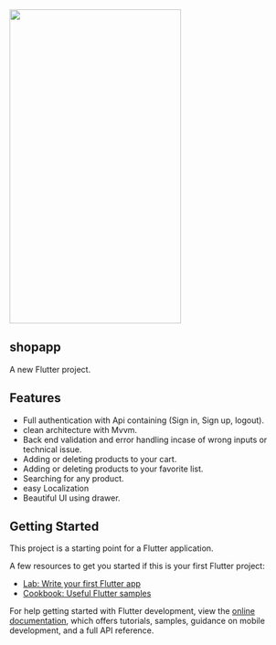 <img src=https://github.com/AmiraMostafa628/ShopApp_With_Mvvm/assets/103458291/e49cf73d-04f4-44d7-a50d-cb2af8a19e09.gif width="300" height="550" />

## shopapp
A new Flutter project.

## Features
- Full authentication with Api containing (Sign in, Sign up, logout). 
- clean architecture with Mvvm.
- Back end validation and error handling incase of wrong inputs or technical issue.
- Adding or deleting products to your cart.
- Adding or deleting products to your favorite list.
- Searching for any product.
- easy Localization
- Beautiful UI using drawer.

## Getting Started

This project is a starting point for a Flutter application.

A few resources to get you started if this is your first Flutter project:

- [Lab: Write your first Flutter app](https://docs.flutter.dev/get-started/codelab)
- [Cookbook: Useful Flutter samples](https://docs.flutter.dev/cookbook)

For help getting started with Flutter development, view the
[online documentation](https://docs.flutter.dev/), which offers tutorials,
samples, guidance on mobile development, and a full API reference.
